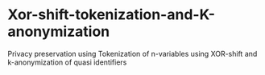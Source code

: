 # Xor-shift-tokenization-and-K-anonymization
Privacy preservation using Tokenization of  n-variables using XOR-shift and k-anonymization of quasi identifiers
